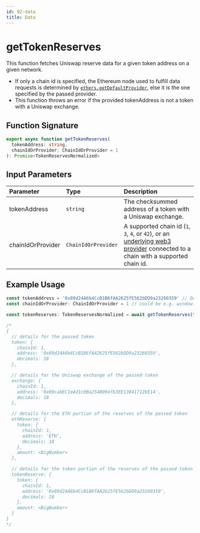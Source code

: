 ```yaml
---
id: 02-data
title: Data
---
```


# getTokenReserves

This function fetches Uniswap reserve data for a given token address on a given network.

- If only a chain id is specified, the Ethereum node used to fulfill data requests is determined by [`ethers.getDefaultProvider`](https://docs.ethers.io/ethers.js/html/api-providers.html#connecting-to-ethereum), else it is the one specified by the passed provider.
- This function throws an error if the provided tokenAddress is not a token with a Uniswap exchange.

## Function Signature

```typescript
export async function getTokenReserves(
  tokenAddress: string,
  chainIdOrProvider: ChainIdOrProvider = 1
): Promise<TokenReservesNormalized>
```

## Input Parameters

| Parameter         | Type                | Description                                                                                                                                                                                                                            |
| :---------------- | :------------------ | :------------------------------------------------------------------------------------------------------------------------------------------------------------------------------------------------------------------------------------- |
| tokenAddress      | `string`            | The checksummed address of a token with a Uniswap exchange.                                                                                                                                                                            |
| chainIdOrProvider | `ChainIdOrProvider` | A supported chain id \(`1`, `3`, `4`, or `42`\), or an [underlying web3 provider](https://docs.ethers.io/ethers.js/html/api-providers.html#web3provider-inherits-from-jsonrpcprovider) connected to a chain with a supported chain id. |

## Example Usage

```typescript
const tokenAddress = '0x89d24A6b4CcB1B6fAA2625fE562bDD9a23260359' // DAI Mainnet
const chainIdOrProvider: ChainIdOrProvider = 1 // could be e.g. window.ethereum instead

const tokenReserves: TokenReservesNormalized = await getTokenReserves(tokenAddress, chainIdOrProvider)

/*
{
  // details for the passed token
  token: {
    chainId: 1,
    address: '0x89d24A6b4CcB1B6fAA2625fE562bDD9a23260359',
    decimals: 18
  },

  // details for the Uniswap exchange of the passed token
  exchange: {
    chainId: 1,
    address: '0x09cabEC1eAd1c0Ba254B09efb3EE13841712bE14',
    decimals: 18
  },

  // details for the ETH portion of the reserves of the passed token
  ethReserve: {
    token: {
      chainId: 1,
      address: 'ETH',
      decimals: 18
    },
    amount: <BigNumber>
  },

  // details for the token portion of the reserves of the passed token
  tokenReserve: {
    token: {
      chainId: 1,
      address: '0x89d24A6b4CcB1B6fAA2625fE562bDD9a23260359',
      decimals: 18
    },
    amount: <BigNumber>
  }
}
*/
```
